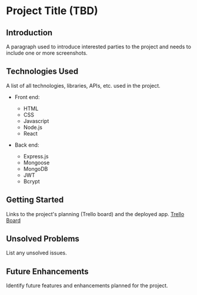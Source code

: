 # Project Title (TBD)

## Introduction 
A paragraph used to introduce interested parties to the project and needs to include one or more screenshots.


## Technologies Used 
A list of all technologies, libraries, APIs, etc. used in the project.

- Front end: 
  - HTML
  - CSS
  - Javascript
  - Node.js
  - React
  
- Back end: 
  - Express.js
  - Mongoose
  - MongoDB 
  - JWT
  - Bcrypt

## Getting Started
Links to the project's planning (Trello board) and the deployed app.
[Trello Board](https://trello.com/b/gZqUsYnR/perscholas-capstone)

## Unsolved Problems
List any unsolved issues.

## Future Enhancements
Identify future features and enhancements planned for the project.
